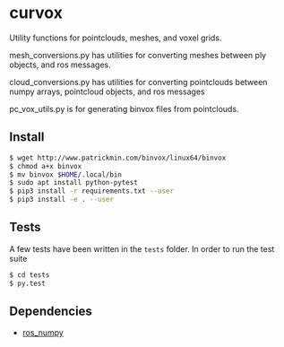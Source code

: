 # curvox
Utility functions for pointclouds, meshes, and voxel grids.

mesh_conversions.py has utilities for converting meshes between ply objects, and ros messages.

cloud_conversions.py has utilities for converting pointclouds between numpy arrays, pointcloud objects, and ros messages

pc_vox_utils.py is for generating binvox files from pointclouds.


## Install
```bash
$ wget http://www.patrickmin.com/binvox/linux64/binvox
$ chmod a+x binvox
$ mv binvox $HOME/.local/bin
$ sudo apt install python-pytest
$ pip3 install -r requirements.txt --user
$ pip3 install -e . --user
```

## Tests
A few tests have been written in the `tests` folder. In order to run the test suite
```bash
$ cd tests
$ py.test
```

## Dependencies

- [ros_numpy](https://github.com/eric-wieser/ros_numpy)
